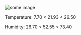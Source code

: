 ![some image](https://hehehwang.github.io/gardener/img//2023-11-27_6.png)

Temperature: 7.70 < 21.93 < 26.50

Humidity: 26.70 < 52.55 < 73.40

